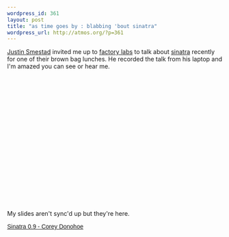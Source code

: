 ```yaml
--- 
wordpress_id: 361
layout: post
title: "as time goes by : blabbing 'bout sinatra"
wordpress_url: http://atmos.org/?p=361
---
```

[Justin Smestad](http://twitter.com/jsmestad) invited me up to
[factory labs](http://www.factorylabs.com/) to talk about
[sinatra](http://sinatrarb.com) recently for one of their brown bag
lunches.  He recorded the talk from his laptop and I'm amazed you can see or
hear me.

<object width="400" height="300">
  <param name="allowfullscreen" value="true" />
  <param name="allowscriptaccess" value="always" />
  <param name="movie" value="http://vimeo.com/moogaloop.swf?clip_id=4650697&amp;server=vimeo.com&amp;show_title=1&amp;show_byline=1&amp;show_portrait=0&amp;color=&amp;fullscreen=1" />
  <embed src="http://vimeo.com/moogaloop.swf?clip_id=4650697&amp;server=vimeo.com&amp;show_title=1&amp;show_byline=1&amp;show_portrait=0&amp;color=&amp;fullscreen=1" type="application/x-shockwave-flash" allowfullscreen="true" allowscriptaccess="always" width="400" height="300">
  </embed>
</object>

My slides aren't sync'd up but they're here.

<a title="View Sinatra 0.9 - Corey Donohoe on Scribd" href="http://www.scribd.com/doc/15440443/Sinatra-09-Corey-Donohoe" style="margin: 12px auto 6px auto; font-family: Helvetica,Arial,Sans-serif; font-style: normal; font-variant: normal; font-weight: normal; font-size: 14px; line-height: normal; font-size-adjust: none; font-stretch: normal; -x-system-font: none; display: block; text-decoration: underline;">
  Sinatra 0.9 - Corey Donohoe
</a>

<object id="doc_89742815376938" name="doc_89742815376938" height="500" width="100%" type="application/x-shockwave-flash" data="http://d1.scribdassets.com/ScribdViewer.swf" style="outline:none;" rel="media:document" resource="http://d1.scribdassets.com/ScribdViewer.swf?document_id=15440443&access_key=key-1rytundm4w1pdeg41fow&page=1&viewMode=list" xmlns:media="http://search.yahoo.com/searchmonkey/media/" xmlns:dc="http://purl.org/dc/terms/">
  <param name="movie" value="http://d1.scribdassets.com/ScribdViewer.swf" />
  <param name="wmode" value="opaque" />
  <param name="bgcolor" value="#ffffff" />
  <param name="allowFullScreen" value="true" />
  <param name="allowScriptAccess" value="always" />
  <param name="FlashVars" value="document_id=15440443&access_key=key-1rytundm4w1pdeg41fow&page=1&viewMode=list" />
  <embed id="doc_89742815376938" name="doc_89742815376938" src="http://d1.scribdassets.com/ScribdViewer.swf?document_id=15440443&access_key=key-1rytundm4w1pdeg41fow&page=1&viewMode=list" type="application/x-shockwave-flash" allowscriptaccess="always" allowfullscreen="true" height="500" width="100%" wmode="opaque" bgcolor="#ffffff">
  </embed>
</object>
